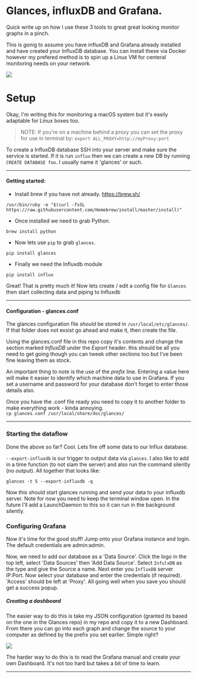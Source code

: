 # Glances, influxDB and Grafana.

Quick write up on how I use these 3 tools to great great looking monitor graphs in a pinch. 

This is gonig to assume you have influxDB and Grafana already installed and have created your InfluxDB database. You can install these via Docker however my prefered method is to spin up a Linux VM for centeral monitoring needs on your network. 

![](http://i.imgur.com/v4cuq5f.png)


# Setup

Okay, I'm writing this for monitoring a macOS system but it's easily adaptable for Linux boxes too. 

> NOTE: If you're on a machine behind a proxy you can set the proxy for use in terminal by: `export ALL_PROXY=http://myProxy:port`

To create a InfluxDB database SSH into your server and make sure the service is started. If it is run `influx` then we can create a new DB by running `CREATE DATABASE foo`. I usually name it 'glances' or such. 

***

#### Getting started:

* Install brew if you have not already. https://brew.sh/ 

`/usr/bin/ruby -e "$(curl -fsSL https://raw.githubusercontent.com/Homebrew/install/master/install)"`

* Once installed we need to grab Python. 

`brew install python`

* Now lets use `pip` to grab `glances`. 

`pip install glances`

* Finally we need the Influxdb module

`pip install influx`

Great! That is pretty much it! Now lets create / edit a config file for `Glances` then start collecting data and piping to Influxdb

***

#### Configuration - glances.conf
The glances configuration file _should_ be stored in `/usr/local/etc/glances/`. 
If that folder does not exsist go ahead and make it, then create the file. 

Using the glances.conf file in this repo copy it's contents and change the section marked _InfluxDB_ under the _Export_ header. this should be all you need to get going though you can tweek other sections too but I've been fine leaving them as stock.  

An important thing to note is the use of the _prefix_ line. Entering a value here will make it easier to identify which machine data to use in Grafana. If you set a username and password for your database don't forget to enter those details also. 

Once you have the .conf file ready you need to copy it to another folder to make everything work - kinda annoying.  
`cp glances.conf /usr/local/share/doc/glances/`

***
### Starting the dataflow
Done the above so far? Cool. Lets fire off some data to our Influx database.

`--export-influxdb` is our trigger to output data via `glances`. I also like to add in a time function (to not slam the server) and also  run the command silently (no output). All together that looks like:

`glances -t 5 --export-influxdb -q`

Now this should start glances running and send your data to your influxdb server. Note for now you need to keep the terminal window open. In the future I'll add a LaunchDaemon to this so it can run in the background silently. 

### Configuring Grafana
Now it's time for the good stuff! Jump onto your Grafana instance and login. The default credentials are admin:admin.

Now, we need to add our database as a 'Data Source'. Click the logo in the top left, select 'Data Sources' then 'Add Data Source'.
Select `InfulxDB` as the type and give the Source a name. Next enter you `InfluxDB` server IP:Port. Now select your database and enter the credentials (if required). 'Access' should be left at 'Proxy'. All going well when you save you should get a success popup. 

##### Creating a dashboard
The easier way to do this is take my JSON configuration (granted its based on the one in the Glances repo) in my repo and copy it to a new Dashboard. From there you can go into each graph and change the source to your computer as defined by the prefix you set earlier. Simple right?

![](http://i.imgur.com/nVvjPN7.png?1)

The harder way to do this is to read the Grafana manual and create your own Dashboard. It's not too hard but takes a bit of time to learn. 

***







